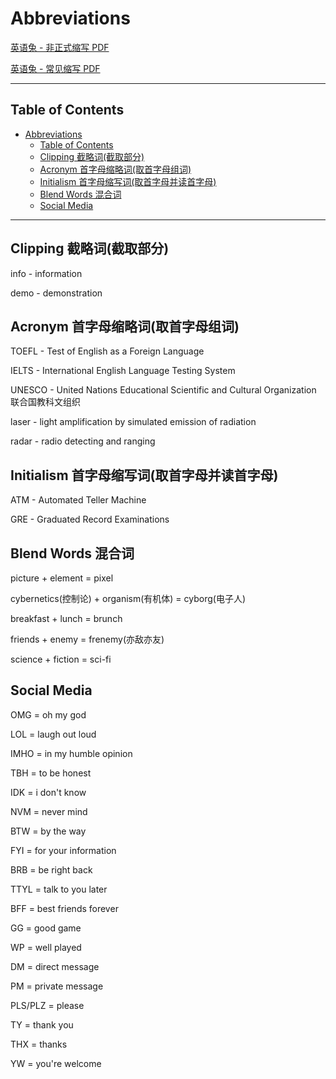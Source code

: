 # Abbreviations

[英语兔 - 非正式缩写 PDF](./EnglishRabbit/网络上的非正式缩写.pdf)

[英语兔 - 常见缩写 PDF](./EnglishRabbit/重要英文缩写.pdf)

---

## Table of Contents
- [Abbreviations](#abbreviations)
  - [Table of Contents](#table-of-contents)
  - [Clipping 截略词(截取部分)](#clipping-截略词截取部分)
  - [Acronym 首字母缩略词(取首字母组词)](#acronym-首字母缩略词取首字母组词)
  - [Initialism 首字母缩写词(取首字母并读首字母)](#initialism-首字母缩写词取首字母并读首字母)
  - [Blend Words 混合词](#blend-words-混合词)
  - [Social Media](#social-media)

---

## Clipping 截略词(截取部分)

info - information

demo - demonstration

## Acronym 首字母缩略词(取首字母组词)

TOEFL - Test of English as a Foreign Language

IELTS - International English Language Testing System

UNESCO - United Nations Educational Scientific and Cultural Organization 联合国教科文组织

laser - light amplification by simulated emission of radiation

radar - radio detecting and ranging

## Initialism 首字母缩写词(取首字母并读首字母)

ATM - Automated Teller Machine

GRE - Graduated Record Examinations

## Blend Words 混合词

picture + element = pixel

cybernetics(控制论) + organism(有机体) = cyborg(电子人)

breakfast + lunch = brunch

friends + enemy = frenemy(亦敌亦友)

science + fiction = sci-fi

## Social Media


OMG = oh my god

LOL = laugh out loud

IMHO = in my humble opinion

TBH = to be honest

IDK = i don't know

NVM = never mind

BTW = by the way

FYI = for your information

BRB = be right back

TTYL = talk to you later

BFF = best friends forever

GG = good game

WP = well played

DM = direct message

PM = private message

PLS/PLZ = please

TY = thank you

THX = thanks

YW = you're welcome



